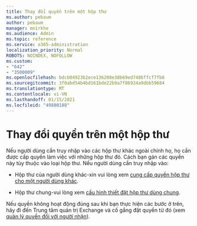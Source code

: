 ```yaml
---
title: Thay đổi quyền trên một hộp thư
ms.author: pebaum
author: pebaum
manager: mnirkhe
ms.audience: Admin
ms.topic: reference
ms.service: o365-administration
localization_priority: Normal
ROBOTS: NOINDEX, NOFOLLOW
ms.custom:
- "642"
- "3500009"
ms.openlocfilehash: bdcb04923b2ece136208e38b69ed7486ffcf7fb6
ms.sourcegitcommit: 3f0abd54b4bd161bde22b9a7f86924a9dbb59684
ms.translationtype: MT
ms.contentlocale: vi-VN
ms.lasthandoff: 01/15/2021
ms.locfileid: "49880188"
---
```

# <a name="changing-permissions-on-a-mailbox"></a>Thay đổi quyền trên một hộp thư

Nếu người dùng cần truy nhập vào các hộp thư khác ngoài chính họ, họ cần được cấp quyền làm việc với những hộp thư đó. Cách bạn gán các quyền này tùy thuộc vào loại hộp thư. Nếu người dùng cần truy nhập vào:
  
- Hộp thư của người dùng khác-xin vui lòng xem [cung cấp quyền hộp thư cho một người dùng khác](https://docs.microsoft.com/microsoft-365/admin/add-users/give-mailbox-permissions-to-another-user).
    
- Hộp thư chung-vui lòng xem [cấu hình thiết đặt hộp thư dùng chung](https://docs.microsoft.com/microsoft-365/admin/email/configure-a-shared-mailbox#add-or-remove-members).
    
Nếu quyền không hoạt động đúng sau khi bạn thực hiện các bước ở trên, hãy đi đến Trung tâm quản trị Exchange và cố gắng đặt quyền từ đó (xem [quản lý quyền đối với người nhận](https://technet.microsoft.com/library/jj919240%28v=exchg.150%29.aspx)).
  

